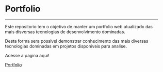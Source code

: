 # Portfolio #
---
Este repositorio tem o objetivo de manter um portfolio web atualizado das mais disversas tecnologias de desenvolvimento dominadas.

Desta forma sera possivel demonstrar conhecimento das mais diversas tecnologias dominadas em projetos disponiveis para analise.

Acesse a pagina aqui!

[Portfolio](https://lucianolpsf.github.io/Portfolio/)